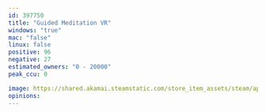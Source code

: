 ```yaml
---
id: 397750
title: "Guided Meditation VR"
windows: "true"
mac: "false"
linux: false
positive: 96
negative: 27
estimated_owners: "0 - 20000"
peak_ccu: 0

image: https://shared.akamai.steamstatic.com/store_item_assets/steam/apps/397750/header.jpg?t=1660592111
opinions:
---
```

